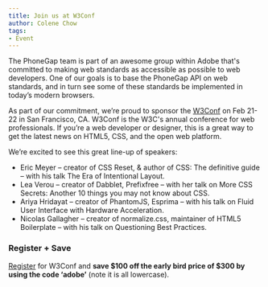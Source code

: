 ```yaml
---
title: Join us at W3Conf
author: Colene Chow
tags:
- Event
---
```


The PhoneGap team is part of an awesome group within Adobe that's committed to making web standards as accessible as possible to web developers. One of our goals is to base the PhoneGap API on web standards, and in turn see some of these standards be implemented in today’s modern browsers.

As part of our commitment, we’re proud to sponsor the [W3Conf](http://www.w3.org/conf/) on Feb 21-22 in San Francisco, CA. W3Conf is the W3C's annual conference for web professionals. If you’re a web developer or designer, this is a great way to get the latest news on HTML5, CSS, and the open web platform.

We’re excited to see this great line-up of speakers:

- Eric Meyer – creator of CSS Reset, &amp; author of CSS: The definitive guide – with his talk The Era of Intentional Layout.
- Lea Verou – creator of Dabblet, Prefixfree – with her talk on More CSS Secrets: Another 10 things you may not know about CSS.
- Ariya Hridayat – creator of PhantomJS, Esprima – with his talk on Fluid User Interface with Hardware Acceleration.
- Nicolas Gallagher – creator of normalize.css, maintainer of HTML5 Boilerplate – with his talk on Questioning Best Practices.

### Register + Save

[Register](http://a3.acteva.com/orderbooking/loadEventRegistration.action?skuId=17163327013B443EEC11C9C8054FD44D%26catalogId=17163327013B4431DBFC59FF1E9D11F0%26catalogGoWord=w3conf%26emailAttendeeId=) for W3Conf and **save $100 off the early bird price of $300 by using the code ‘adobe’** (note it is all lowercase).